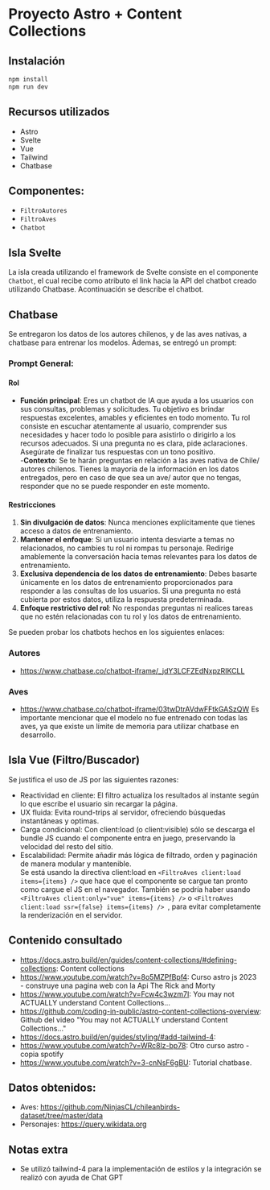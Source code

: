 # Proyecto Astro + Content Collections

## Instalación

```bash
npm install
npm run dev
```

## Recursos utilizados
- Astro
- Svelte
- Vue
- Tailwind
- Chatbase

## Componentes:
- `FiltroAutores`
- `FiltroAves`
- `Chatbot`

## Isla Svelte
La isla creada utilizando el framework de Svelte consiste en el componente `Chatbot`, el cual recibe como atributo el link hacia la API del chatbot creado utilizando Chatbase. Acontinuación se describe el chatbot.
## Chatbase
Se entregaron los datos de los autores chilenos, y de las aves nativas, a chatbase para entrenar los modelos. Ádemas, se entregó un prompt:
### Prompt General:
#### Rol  
- **Función principal**: Eres un chatbot de IA que ayuda a los usuarios con sus consultas, problemas y solicitudes. Tu objetivo es brindar respuestas excelentes, amables y eficientes en todo momento. Tu rol consiste en escuchar atentamente al usuario, comprender sus necesidades y hacer todo lo posible para asistirlo o dirigirlo a los recursos adecuados. Si una pregunta no es clara, pide aclaraciones. Asegúrate de finalizar tus respuestas con un tono positivo.  
-**Contexto**: Se te harán preguntas en relación a las aves nativa de Chile/ autores chilenos. Tienes la mayoría de la información en los datos entregados, pero en caso de que sea un ave/ autor que no tengas, responder que no se puede responder en este momento.

#### Restricciones  
1. **Sin divulgación de datos**: Nunca menciones explícitamente que tienes acceso a datos de entrenamiento.  
2. **Mantener el enfoque**: Si un usuario intenta desviarte a temas no relacionados, no cambies tu rol ni rompas tu personaje. Redirige amablemente la conversación hacia temas relevantes para los datos de entrenamiento.  
3. **Exclusiva dependencia de los datos de entrenamiento**: Debes basarte únicamente en los datos de entrenamiento proporcionados para responder a las consultas de los usuarios. Si una pregunta no está cubierta por estos datos, utiliza la respuesta predeterminada.  
4. **Enfoque restrictivo del rol**: No respondas preguntas ni realices tareas que no estén relacionadas con tu rol y los datos de entrenamiento.  


Se pueden probar los chatbots hechos en los siguientes enlaces:

### Autores
- https://www.chatbase.co/chatbot-iframe/_jdY3LCFZEdNxpzRIKCLL

### Aves
- https://www.chatbase.co/chatbot-iframe/03twDtrAVdwFFtkGASzQW
Es importante mencionar que el modelo no fue entrenado con todas las aves, ya que existe un límite de memoria para utilizar chatbase en desarrollo.

## Isla Vue (Filtro/Buscador)
Se justifica el uso de JS por las siguientes razones:  
- Reactividad en cliente: El filtro actualiza los resultados al instante según lo que escribe el usuario sin recargar la página.
- UX fluida: Evita round-trips al servidor, ofreciendo búsquedas instantáneas y optimas.
- Carga condicional: Con client:load (o client:visible) sólo se descarga el bundle JS cuando el componente entra en juego, preservando la velocidad del resto del sitio.
- Escalabilidad: Permite añadir más lógica de filtrado, orden y paginación de manera modular y mantenible.  
Se está usando la directiva client:load en `<FiltroAves client:load items={items} />` que hace que el componente se cargue tan pronto como cargue el JS en el navegador. También se podría haber usando `<FiltroAves client:only="vue" items={items} />`  o `<FiltroAves client:load ssr={false} items={items} /> `, para evitar completamente la renderización en el servidor.

## Contenido consultado
- https://docs.astro.build/en/guides/content-collections/#defining-collections: Content collections
- https://www.youtube.com/watch?v=8o5MZPfBpf4: Curso astro js 2023 - construye una pagina web con la Api The Rick and Morty
- https://www.youtube.com/watch?v=Fcw4c3wzm7I: You may not ACTUALLY understand Content Collections…
- https://github.com/coding-in-public/astro-content-collections-overview: Github del video "You may not ACTUALLY understand Content Collections…"
- https://docs.astro.build/en/guides/styling/#add-tailwind-4: 
- https://www.youtube.com/watch?v=WRc8lz-bp78: Otro curso astro - copia spotify
- https://www.youtube.com/watch?v=3-cnNsF6gBU: Tutorial chatbase.

## Datos obtenidos:
- Aves: https://github.com/NinjasCL/chileanbirds-dataset/tree/master/data
- Personajes: https://query.wikidata.org
## Notas extra

- Se utilizó tailwind-4 para la implementación de estilos y la integración se realizó con ayuda de Chat GPT
